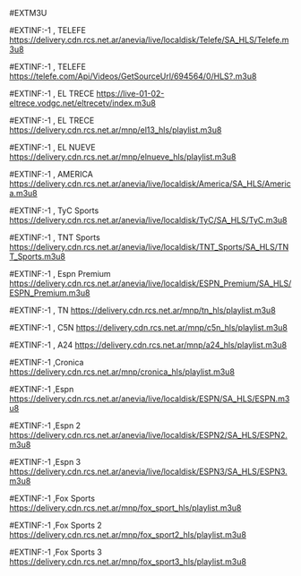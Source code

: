 #EXTM3U

#EXTINF:-1 , TELEFE 
https://delivery.cdn.rcs.net.ar/anevia/live/localdisk/Telefe/SA_HLS/Telefe.m3u8

#EXTINF:-1 , TELEFE 
https://telefe.com/Api/Videos/GetSourceUrl/694564/0/HLS?.m3u8

#EXTINF:-1 , EL TRECE 
https://live-01-02-eltrece.vodgc.net/eltrecetv/index.m3u8

#EXTINF:-1 , EL TRECE 
https://delivery.cdn.rcs.net.ar/mnp/el13_hls/playlist.m3u8

#EXTINF:-1 , EL NUEVE 
https://delivery.cdn.rcs.net.ar/mnp/elnueve_hls/playlist.m3u8

#EXTINF:-1 , AMERICA
https://delivery.cdn.rcs.net.ar/anevia/live/localdisk/America/SA_HLS/America.m3u8

#EXTINF:-1 , TyC Sports
https://delivery.cdn.rcs.net.ar/anevia/live/localdisk/TyC/SA_HLS/TyC.m3u8


#EXTINF:-1 , TNT Sports
https://delivery.cdn.rcs.net.ar/anevia/live/localdisk/TNT_Sports/SA_HLS/TNT_Sports.m3u8

#EXTINF:-1 , Espn Premium
https://delivery.cdn.rcs.net.ar/anevia/live/localdisk/ESPN_Premium/SA_HLS/ESPN_Premium.m3u8

#EXTINF:-1 , TN
https://delivery.cdn.rcs.net.ar/mnp/tn_hls/playlist.m3u8

#EXTINF:-1 , C5N
https://delivery.cdn.rcs.net.ar/mnp/c5n_hls/playlist.m3u8

#EXTINF:-1 , A24
https://delivery.cdn.rcs.net.ar/mnp/a24_hls/playlist.m3u8

#EXTINF:-1 ,Cronica
https://delivery.cdn.rcs.net.ar/mnp/cronica_hls/playlist.m3u8

#EXTINF:-1 ,Espn
https://delivery.cdn.rcs.net.ar/anevia/live/localdisk/ESPN/SA_HLS/ESPN.m3u8

#EXTINF:-1 ,Espn 2
https://delivery.cdn.rcs.net.ar/anevia/live/localdisk/ESPN2/SA_HLS/ESPN2.m3u8

#EXTINF:-1 ,Espn 3
https://delivery.cdn.rcs.net.ar/anevia/live/localdisk/ESPN3/SA_HLS/ESPN3.m3u8

#EXTINF:-1 ,Fox Sports
https://delivery.cdn.rcs.net.ar/mnp/fox_sport_hls/playlist.m3u8

#EXTINF:-1 ,Fox Sports 2
https://delivery.cdn.rcs.net.ar/mnp/fox_sport2_hls/playlist.m3u8

#EXTINF:-1 ,Fox Sports 3
https://delivery.cdn.rcs.net.ar/mnp/fox_sport3_hls/playlist.m3u8








